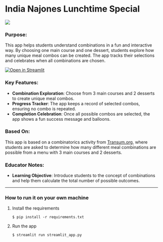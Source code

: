# India Najones Lunchtime Special

![](https://static.streamlit.io/badges/streamlit_badge_black_white.svg)

### Purpose:
This app helps students understand combinations in a fun and interactive way. By choosing one main course and one dessert, students explore how many unique meal combos can be created. The app tracks their selections and celebrates when all combinations are chosen.

[![Open in Streamlit](https://static.streamlit.io/badges/streamlit_badge_black_white.svg)](https://blank-app-template.streamlit.app/)

### Key Features:
- **Combination Exploration**: Choose from 3 main courses and 2 desserts to create unique meal combos.
- **Progress Tracker**: The app keeps a record of selected combos, ensuring no combo is repeated.
- **Completion Celebration**: Once all possible combos are selected, the app shows a fun success message and balloons.

### Based On:
This app is based on a combinatorics activity from [Transum.org](https://www.transum.org/), where students are asked to determine how many different meal combinations are possible from a menu with 3 main courses and 2 desserts.

### Educator Notes:
- **Learning Objective**: Introduce students to the concept of combinations and help them calculate the total number of possible outcomes.

---

### How to run it on your own machine

1. Install the requirements

   ```
   $ pip install -r requirements.txt
   ```

2. Run the app

   ```
   $ streamlit run streamlit_app.py
   ```
